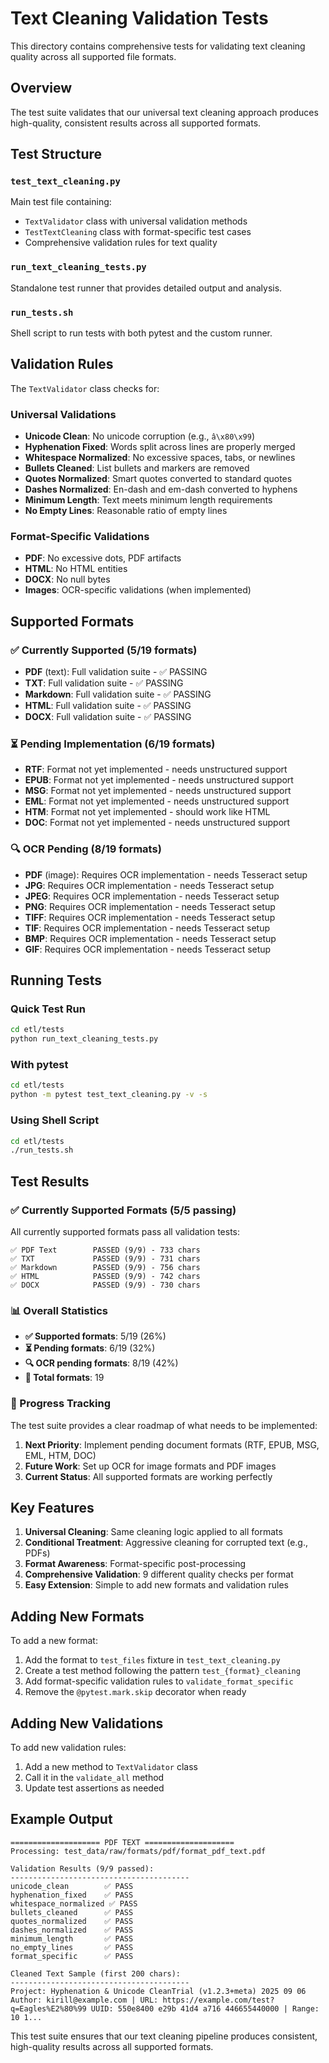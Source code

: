 # Text Cleaning Validation Tests

This directory contains comprehensive tests for validating text cleaning quality across all supported file formats.

## Overview

The test suite validates that our universal text cleaning approach produces high-quality, consistent results across all supported formats.

## Test Structure

### `test_text_cleaning.py`
Main test file containing:
- `TextValidator` class with universal validation methods
- `TestTextCleaning` class with format-specific test cases
- Comprehensive validation rules for text quality

### `run_text_cleaning_tests.py`
Standalone test runner that provides detailed output and analysis.

### `run_tests.sh`
Shell script to run tests with both pytest and the custom runner.

## Validation Rules

The `TextValidator` class checks for:

### Universal Validations
- **Unicode Clean**: No unicode corruption (e.g., `â\x80\x99`)
- **Hyphenation Fixed**: Words split across lines are properly merged
- **Whitespace Normalized**: No excessive spaces, tabs, or newlines
- **Bullets Cleaned**: List bullets and markers are removed
- **Quotes Normalized**: Smart quotes converted to standard quotes
- **Dashes Normalized**: En-dash and em-dash converted to hyphens
- **Minimum Length**: Text meets minimum length requirements
- **No Empty Lines**: Reasonable ratio of empty lines

### Format-Specific Validations
- **PDF**: No excessive dots, PDF artifacts
- **HTML**: No HTML entities
- **DOCX**: No null bytes
- **Images**: OCR-specific validations (when implemented)

## Supported Formats

### ✅ Currently Supported (5/19 formats)
- **PDF** (text): Full validation suite - ✅ PASSING
- **TXT**: Full validation suite - ✅ PASSING
- **Markdown**: Full validation suite - ✅ PASSING
- **HTML**: Full validation suite - ✅ PASSING
- **DOCX**: Full validation suite - ✅ PASSING

### ⏳ Pending Implementation (6/19 formats)
- **RTF**: Format not yet implemented - needs unstructured support
- **EPUB**: Format not yet implemented - needs unstructured support
- **MSG**: Format not yet implemented - needs unstructured support
- **EML**: Format not yet implemented - needs unstructured support
- **HTM**: Format not yet implemented - should work like HTML
- **DOC**: Format not yet implemented - needs unstructured support

### 🔍 OCR Pending (8/19 formats)
- **PDF** (image): Requires OCR implementation - needs Tesseract setup
- **JPG**: Requires OCR implementation - needs Tesseract setup
- **JPEG**: Requires OCR implementation - needs Tesseract setup
- **PNG**: Requires OCR implementation - needs Tesseract setup
- **TIFF**: Requires OCR implementation - needs Tesseract setup
- **TIF**: Requires OCR implementation - needs Tesseract setup
- **BMP**: Requires OCR implementation - needs Tesseract setup
- **GIF**: Requires OCR implementation - needs Tesseract setup

## Running Tests

### Quick Test Run
```bash
cd etl/tests
python run_text_cleaning_tests.py
```

### With pytest
```bash
cd etl/tests
python -m pytest test_text_cleaning.py -v -s
```

### Using Shell Script
```bash
cd etl/tests
./run_tests.sh
```

## Test Results

### ✅ Currently Supported Formats (5/5 passing)
All currently supported formats pass all validation tests:

```
✅ PDF Text        PASSED (9/9) - 733 chars
✅ TXT             PASSED (9/9) - 731 chars  
✅ Markdown        PASSED (9/9) - 756 chars
✅ HTML            PASSED (9/9) - 742 chars
✅ DOCX            PASSED (9/9) - 730 chars
```

### 📊 Overall Statistics
- **✅ Supported formats**: 5/19 (26%)
- **⏳ Pending formats**: 6/19 (32%)
- **🔍 OCR pending formats**: 8/19 (42%)
- **📁 Total formats**: 19

### 🎯 Progress Tracking
The test suite provides a clear roadmap of what needs to be implemented:

1. **Next Priority**: Implement pending document formats (RTF, EPUB, MSG, EML, HTM, DOC)
2. **Future Work**: Set up OCR for image formats and PDF images
3. **Current Status**: All supported formats are working perfectly

## Key Features

1. **Universal Cleaning**: Same cleaning logic applied to all formats
2. **Conditional Treatment**: Aggressive cleaning for corrupted text (e.g., PDFs)
3. **Format Awareness**: Format-specific post-processing
4. **Comprehensive Validation**: 9 different quality checks per format
5. **Easy Extension**: Simple to add new formats and validation rules

## Adding New Formats

To add a new format:

1. Add the format to `test_files` fixture in `test_text_cleaning.py`
2. Create a test method following the pattern `test_{format}_cleaning`
3. Add format-specific validation rules to `validate_format_specific`
4. Remove the `@pytest.mark.skip` decorator when ready

## Adding New Validations

To add new validation rules:

1. Add a new method to `TextValidator` class
2. Call it in the `validate_all` method
3. Update test assertions as needed

## Example Output

```
==================== PDF TEXT ====================
Processing: test_data/raw/formats/pdf/format_pdf_text.pdf

Validation Results (9/9 passed):
----------------------------------------
unicode_clean        ✅ PASS
hyphenation_fixed    ✅ PASS
whitespace_normalized ✅ PASS
bullets_cleaned      ✅ PASS
quotes_normalized    ✅ PASS
dashes_normalized    ✅ PASS
minimum_length       ✅ PASS
no_empty_lines       ✅ PASS
format_specific      ✅ PASS

Cleaned Text Sample (first 200 chars):
----------------------------------------
Project: Hyphenation & Unicode CleanTrial (v1.2.3+meta) 2025 09 06 Author: kirill@example.com | URL: https://example.com/test?q=Eagles%E2%80%99 UUID: 550e8400 e29b 41d4 a716 446655440000 | Range: 10 1...
```

This test suite ensures that our text cleaning pipeline produces consistent, high-quality results across all supported formats.
